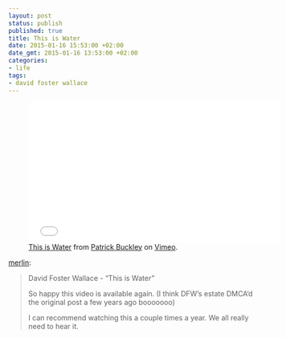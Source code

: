 ```yaml
---
layout: post
status: publish
published: true
title: This is Water
date: 2015-01-16 15:53:00 +02:00
date_gmt: 2015-01-16 13:53:00 +02:00
categories:
- life 
tags:
- david foster wallace
---
```

<figure>
  <iframe src="//player.vimeo.com/video/68855377" width="500" height="281" frameborder="0" webkitallowfullscreen mozallowfullscreen allowfullscreen></iframe>  
  <figcaption>
    <a href="https://vimeo.com/68855377">This is Water</a> from <a href="https://vimeo.com/user5039564">Patrick Buckley</a> on <a href="https://vimeo.com">Vimeo</a>.
  </figcaption>
</figure>

[merlin](http://www.kungfugrippe.com/post/108184858974/david-foster-wallace-this-is-water-so-happy):

<blockquote cite="http://www.kungfugrippe.com/post/108184858974/david-foster-wallace-this-is-water-so-happy">
  <p>David Foster Wallace - “This is Water”</p>
  <p>So happy this video is available again. (I think DFW’s estate DMCA’d the original post a few years ago booooooo)</p>
  <p>I can recommend watching this a couple times a year. We all really need to hear it.</p>
</blockquote>
 